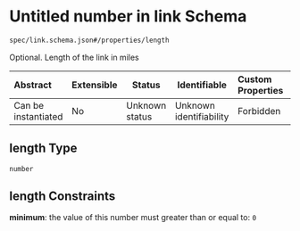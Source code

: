 # Untitled number in link Schema

```txt
spec/link.schema.json#/properties/length
```

Optional. Length of the link in miles


| Abstract            | Extensible | Status         | Identifiable            | Custom Properties | Additional Properties | Access Restrictions | Defined In                                                              |
| :------------------ | ---------- | -------------- | ----------------------- | :---------------- | --------------------- | ------------------- | ----------------------------------------------------------------------- |
| Can be instantiated | No         | Unknown status | Unknown identifiability | Forbidden         | Allowed               | none                | [link.schema.json\*](../../out/link.schema.json "open original schema") |

## length Type

`number`

## length Constraints

**minimum**: the value of this number must greater than or equal to: `0`
